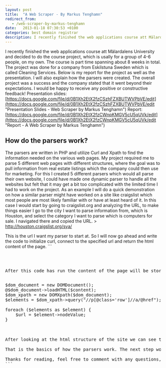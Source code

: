 ```yaml
---
layout: post
title:  "A Web Scraper - By Markus Tenghamn"
redirect_from:
   - /web-scraper-by-markus-tenghamn
date:   2013-01-18 07:30:53 +0100
categories: best domain registrar
description: I recently finished the web applications course att Mälardalens University and decided to do the course project, which is usally for a group of 4-6 p...
---
```


I recently finished the web applications course att Mälardalens University and decided to do the course project, which is usally for a group of 4-6 people, on my own. The course is part time spanning about 8 weeks in total. The project was done for a company from Eskilstuna Sweden which is called Cleaning Services. Below is my report for the project as well as the presentation. I will also explain how the parsers were created. The overall project was a success and the company stated that it went beyond their expectations. I would be happy to receive any positive or constructive feedback! Presentation slides: [https://docs.google.com/file/d/0B1Xh2EtX2fzCSzhFZXBUTWVPbVE/edit](https://docs.google.com/file/d/0B1Xh2EtX2fzCSzhFZXBUTWVPbVE/edit "Presentation Slides - Web Scraper by Markus Tenghamn") Report: [https://docs.google.com/file/d/0B1Xh2EtX2fzCWnpKMGV5cU5qUVk/edit](https://docs.google.com/file/d/0B1Xh2EtX2fzCWnpKMGV5cU5qUVk/edit "Report - A Web Scraper by Markus Tenghamn")

## How do the parsers work?

 The parsers are written in PHP and utilize Curl and Xpath to find the information needed on the various web pages. My project required me to parse 5 different web pages with different structures, where the goal was to pull information from real estate listings which the company could then use for marketing. For this I created 5 different parsers which would all parse their own website, I could have made one dynamic parser to handle all the websites but felt that it may get a bit too complicated with the limited time I had to work on the project. As an example I will do a quick demonstration on how a similar parser might have worked on a site like craigslist which most people are most likely familiar with or have at least heard of it. In this case I would start by going to craigslist.org and analyzing the URL, to make things easier I go to the city I want to parse information from, which is Houston, and select the category I want to parse which is computers for sale. I navigated there and copied the URL. > http://houston.craigslist.org/sya/

 This is the url I want my parser to start at. So I will now go ahead and write the code to initialize curl, connect to the specified url and return the html content of the page. ```
<pre lang="php">
<?php $ch = curl_init();

curl_setopt($ch, CURLOPT_URL, 'http://houston.craigslist.org/sya/');
curl_setopt($ch, CURLOPT_CUSTOMREQUEST, 'GET');

curl_setopt($ch, CURLOPT_RETURNTRANSFER, 1);
curl_setopt($ch, CURLOPT_TIMEOUT, '30');

if (curl_exec($ch) === false) {
    echo 'Curl error: ' . curl_error($ch);
} else {
    $content = trim(curl_exec($ch));
}
</pre?>


After this code has run the content of the page will be stored in the $content variable and I can now begin to analyze the content with xpath. In this case I would want to find each listing link on the page on follow that link with a curl request. This can be done with the following code.

<pre lang="php">
$dom_document = new DOMDocument();
@$dom_document->loadHTML($content);
$dom_xpath = new DOMXpath($dom_document);
$elements = $dom_xpath->query("//p[@class='row']//a/@href");

foreach ($elements as $element) {
    $url = $element->nodeValue;
}



After looking at the html structure of the site we can see that each listing url was inside a p element with the class row, thus I was able to use the following query in xpath to get all of the links on the page //p[@class='row']//a/@href. Then we can loop through all of these elements one at a time and output the url which is the node value.

That is the basics of how the parsers work. The next step would be to make another curl request inside the foreach loop which would then parse the url found in the same manner and find the title, price, description and possibly the sellers information using xpath queries and possibly som regex depending on how the listing is formatted.

Thanks for reading, feel free to comment with any questions, criticism or feedback!
```
